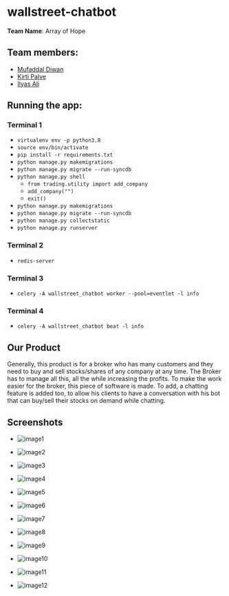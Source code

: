 # wallstreet-chatbot

**Team Name**: Array of Hope

## Team members:

- [Mufaddal Diwan](https://github.com/mufaddal12)
- [Kirti Palve](https://github.com/kirtipalve)
- [Ilyas Ali](https://github.com/ilyas-ali)

## Running the app:

### Terminal 1

- `virtualenv env -p python3.8`
- `source env/bin/activate`
- `pip install -r requirements.txt`
- `python manage.py makemigrations`
- `python manage.py migrate --run-syncdb`
- `python manage.py shell`
  - `from trading.utility import add_company`
  - `add_company("")`
  - `exit()`
- `python manage.py makemigrations`
- `python manage.py migrate --run-syncdb`
- `python manage.py collectstatic`
- `python manage.py runserver`

### Terminal 2

- `redis-server`

### Terminal 3

- `celery -A wallstreet_chatbot worker --pool=eventlet -l info`

### Terminal 4

- `celery -A wallstreet_chatbot beat -l info`

## Our Product

Generally, this product is for a broker who has many customers and they need to buy and sell stocks/shares of any company at any time. The Broker has to manage all this, all the while increasing the profits. To make the work easier for the broker, this piece of software is made. To add, a chatting feature is added too, to allow his clients to have a conversation with his bot that can buy/sell their stocks on demand while chatting.

## Screenshots

- ![image1](images/image1.png)

- ![image2](images/image2.png)

- ![image3](images/image3.png)

- ![image4](images/image4.png)

- ![image5](images/image5.png)

- ![image6](images/image6.png)

- ![image7](images/image7.png)

- ![image8](images/image8.png)

- ![image9](images/image9.png)

- ![image10](images/image10.png)

- ![image11](images/image11.png)

- ![image12](images/image12.png)
